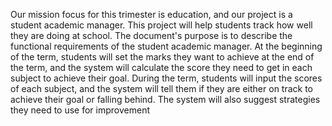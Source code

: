 Our mission focus for this trimester is education, and our project is a student academic manager. This project will help students track how well they are doing at school. The document's purpose is to describe the functional requirements of the student academic manager. At the beginning of the term, students will set the marks they want to achieve at the end of the term, and the system will calculate the score they need to get in each subject to achieve their goal. During the term, students will input the scores of each subject, and the system will tell them if they are either on track to achieve their goal or falling behind. The system will also suggest strategies they need to use for improvement
